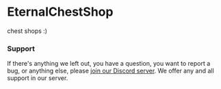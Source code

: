 # EternalChestShop

chest shops :)
### Support
If there's anything we left out, you have a question, you want to report a bug, or anything else, please [join our Discord server](https://discord.gg/B9uCCVF).  We offer any and all support in our server.
